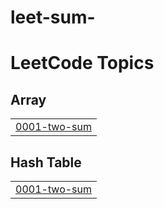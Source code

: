 # leet-sum-
<!---LeetCode Topics Start-->
# LeetCode Topics
## Array
|  |
| ------- |
| [0001-two-sum](https://github.com/Pallu-Sushmitha/leet-sum-/tree/master/0001-two-sum) |
## Hash Table
|  |
| ------- |
| [0001-two-sum](https://github.com/Pallu-Sushmitha/leet-sum-/tree/master/0001-two-sum) |
<!---LeetCode Topics End-->